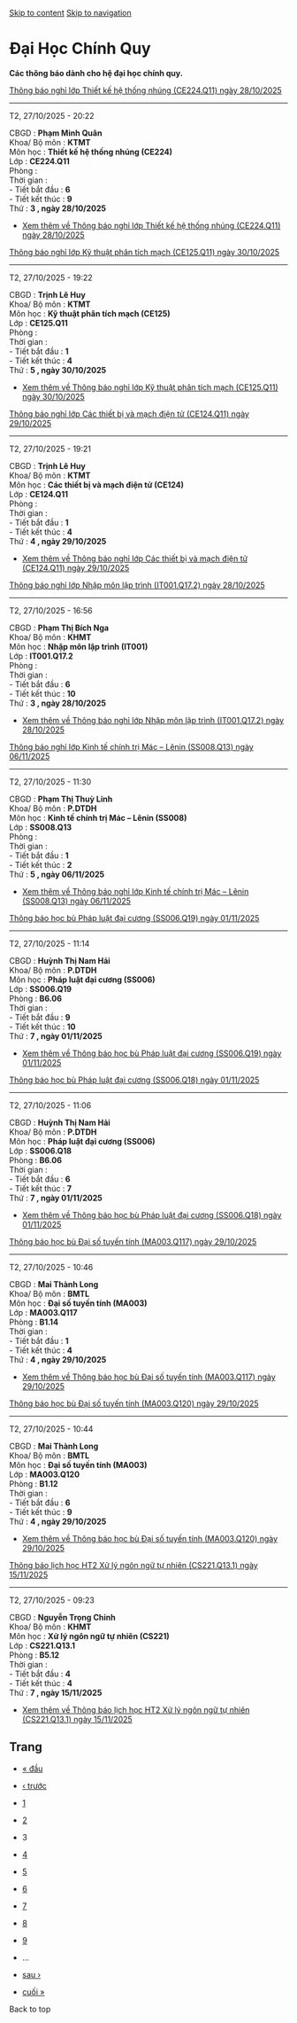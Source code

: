 [Skip to content](https://daa.uit.edu.vn/thongbaochinhquy?page=2#main)
 [Skip to navigation](https://daa.uit.edu.vn/thongbaochinhquy?page=2#main-nav)

Đại Học Chính Quy
=================

**Các thông báo dành cho hệ đại học chính quy.**

[Thông báo nghỉ lớp Thiết kế hệ thống nhúng (CE224.Q11) ngày 28/10/2025](https://daa.uit.edu.vn/node/36910)

------------------------------------------------------------------------------------------------------------

T2, 27/10/2025 - 20:22

CBGD : **Phạm Minh Quân**  
Khoa/ Bộ môn : **KTMT**  
Môn học : **Thiết kế hệ thống nhúng (CE224)**  
Lớp : **CE224.Q11**  
Phòng :  
Thời gian :  
\- Tiết bắt đầu : **6**  
\- Tiết kết thúc : **9**  
Thứ : **3 , ngày 28/10/2025**

*   [Xem thêm về Thông báo nghỉ lớp Thiết kế hệ thống nhúng (CE224.Q11) ngày 28/10/2025](https://daa.uit.edu.vn/node/36910 "Thông báo nghỉ lớp Thiết kế hệ thống nhúng (CE224.Q11) ngày 28/10/2025")
    

[Thông báo nghỉ lớp Kỹ thuật phân tích mạch (CE125.Q11) ngày 30/10/2025](https://daa.uit.edu.vn/node/36909)

------------------------------------------------------------------------------------------------------------

T2, 27/10/2025 - 19:22

CBGD : **Trịnh Lê Huy**  
Khoa/ Bộ môn : **KTMT**  
Môn học : **Kỹ thuật phân tích mạch (CE125)**  
Lớp : **CE125.Q11**  
Phòng :  
Thời gian :  
\- Tiết bắt đầu : **1**  
\- Tiết kết thúc : **4**  
Thứ : **5 , ngày 30/10/2025**

*   [Xem thêm về Thông báo nghỉ lớp Kỹ thuật phân tích mạch (CE125.Q11) ngày 30/10/2025](https://daa.uit.edu.vn/node/36909 "Thông báo nghỉ lớp Kỹ thuật phân tích mạch (CE125.Q11) ngày 30/10/2025")
    

[Thông báo nghỉ lớp Các thiết bị và mạch điện tử (CE124.Q11) ngày 29/10/2025](https://daa.uit.edu.vn/node/36908)

-----------------------------------------------------------------------------------------------------------------

T2, 27/10/2025 - 19:21

CBGD : **Trịnh Lê Huy**  
Khoa/ Bộ môn : **KTMT**  
Môn học : **Các thiết bị và mạch điện tử (CE124)**  
Lớp : **CE124.Q11**  
Phòng :  
Thời gian :  
\- Tiết bắt đầu : **1**  
\- Tiết kết thúc : **4**  
Thứ : **4 , ngày 29/10/2025**

*   [Xem thêm về Thông báo nghỉ lớp Các thiết bị và mạch điện tử (CE124.Q11) ngày 29/10/2025](https://daa.uit.edu.vn/node/36908 "Thông báo nghỉ lớp Các thiết bị và mạch điện tử (CE124.Q11) ngày 29/10/2025")
    

[Thông báo nghỉ lớp Nhập môn lập trình (IT001.Q17.2) ngày 28/10/2025](https://daa.uit.edu.vn/node/36907)

---------------------------------------------------------------------------------------------------------

T2, 27/10/2025 - 16:56

CBGD : **Phạm Thị Bích Nga**  
Khoa/ Bộ môn : **KHMT**  
Môn học : **Nhập môn lập trình (IT001)**  
Lớp : **IT001.Q17.2**  
Phòng :  
Thời gian :  
\- Tiết bắt đầu : **6**  
\- Tiết kết thúc : **10**  
Thứ : **3 , ngày 28/10/2025**

*   [Xem thêm về Thông báo nghỉ lớp Nhập môn lập trình (IT001.Q17.2) ngày 28/10/2025](https://daa.uit.edu.vn/node/36907 "Thông báo nghỉ lớp Nhập môn lập trình (IT001.Q17.2) ngày 28/10/2025")
    

[Thông báo nghỉ lớp Kinh tế chính trị Mác – Lênin (SS008.Q13) ngày 06/11/2025](https://daa.uit.edu.vn/node/36906)

------------------------------------------------------------------------------------------------------------------

T2, 27/10/2025 - 11:30

CBGD : **Phạm Thị Thuỳ Linh**  
Khoa/ Bộ môn : **P.DTDH**  
Môn học : **Kinh tế chính trị Mác – Lênin (SS008)**  
Lớp : **SS008.Q13**  
Phòng :  
Thời gian :  
\- Tiết bắt đầu : **1**  
\- Tiết kết thúc : **2**  
Thứ : **5 , ngày 06/11/2025**

*   [Xem thêm về Thông báo nghỉ lớp Kinh tế chính trị Mác – Lênin (SS008.Q13) ngày 06/11/2025](https://daa.uit.edu.vn/node/36906 "Thông báo nghỉ lớp Kinh tế chính trị Mác – Lênin (SS008.Q13) ngày 06/11/2025")
    

[Thông báo học bù Pháp luật đại cương (SS006.Q19) ngày 01/11/2025](https://daa.uit.edu.vn/node/36905)

------------------------------------------------------------------------------------------------------

T2, 27/10/2025 - 11:14

CBGD : **Huỳnh Thị Nam Hải**  
Khoa/ Bộ môn : **P.DTDH**  
Môn học : **Pháp luật đại cương (SS006)**  
Lớp : **SS006.Q19**  
Phòng : **B6.06**  
Thời gian :  
\- Tiết bắt đầu : **9**  
\- Tiết kết thúc : **10**  
Thứ : **7 , ngày 01/11/2025**

*   [Xem thêm về Thông báo học bù Pháp luật đại cương (SS006.Q19) ngày 01/11/2025](https://daa.uit.edu.vn/node/36905 "Thông báo học bù Pháp luật đại cương (SS006.Q19) ngày 01/11/2025")
    

[Thông báo học bù Pháp luật đại cương (SS006.Q18) ngày 01/11/2025](https://daa.uit.edu.vn/node/36904)

------------------------------------------------------------------------------------------------------

T2, 27/10/2025 - 11:06

CBGD : **Huỳnh Thị Nam Hải**  
Khoa/ Bộ môn : **P.DTDH**  
Môn học : **Pháp luật đại cương (SS006)**  
Lớp : **SS006.Q18**  
Phòng : **B6.06**  
Thời gian :  
\- Tiết bắt đầu : **6**  
\- Tiết kết thúc : **7**  
Thứ : **7 , ngày 01/11/2025**

*   [Xem thêm về Thông báo học bù Pháp luật đại cương (SS006.Q18) ngày 01/11/2025](https://daa.uit.edu.vn/node/36904 "Thông báo học bù Pháp luật đại cương (SS006.Q18) ngày 01/11/2025")
    

[Thông báo học bù Đại số tuyến tính (MA003.Q117) ngày 29/10/2025](https://daa.uit.edu.vn/node/36903)

-----------------------------------------------------------------------------------------------------

T2, 27/10/2025 - 10:46

CBGD : **Mai Thành Long**  
Khoa/ Bộ môn : **BMTL**  
Môn học : **Đại số tuyến tính (MA003)**  
Lớp : **MA003.Q117**  
Phòng : **B1.14**  
Thời gian :  
\- Tiết bắt đầu : **1**  
\- Tiết kết thúc : **4**  
Thứ : **4 , ngày 29/10/2025**

*   [Xem thêm về Thông báo học bù Đại số tuyến tính (MA003.Q117) ngày 29/10/2025](https://daa.uit.edu.vn/node/36903 "Thông báo học bù Đại số tuyến tính (MA003.Q117) ngày 29/10/2025")
    

[Thông báo học bù Đại số tuyến tính (MA003.Q120) ngày 29/10/2025](https://daa.uit.edu.vn/node/36902)

-----------------------------------------------------------------------------------------------------

T2, 27/10/2025 - 10:44

CBGD : **Mai Thành Long**  
Khoa/ Bộ môn : **BMTL**  
Môn học : **Đại số tuyến tính (MA003)**  
Lớp : **MA003.Q120**  
Phòng : **B1.12**  
Thời gian :  
\- Tiết bắt đầu : **6**  
\- Tiết kết thúc : **9**  
Thứ : **4 , ngày 29/10/2025**

*   [Xem thêm về Thông báo học bù Đại số tuyến tính (MA003.Q120) ngày 29/10/2025](https://daa.uit.edu.vn/node/36902 "Thông báo học bù Đại số tuyến tính (MA003.Q120) ngày 29/10/2025")
    

[Thông báo lịch học HT2 Xử lý ngôn ngữ tự nhiên (CS221.Q13.1) ngày 15/11/2025](https://daa.uit.edu.vn/node/36901)

------------------------------------------------------------------------------------------------------------------

T2, 27/10/2025 - 09:23

CBGD : **Nguyễn Trọng Chỉnh**  
Khoa/ Bộ môn : **KHMT**  
Môn học : **Xử lý ngôn ngữ tự nhiên (CS221)**  
Lớp : **CS221.Q13.1**  
Phòng : **B5.12**  
Thời gian :  
\- Tiết bắt đầu : **4**  
\- Tiết kết thúc : **4**  
Thứ : **7 , ngày 15/11/2025**

*   [Xem thêm về Thông báo lịch học HT2 Xử lý ngôn ngữ tự nhiên (CS221.Q13.1) ngày 15/11/2025](https://daa.uit.edu.vn/node/36901 "Thông báo lịch học HT2 Xử lý ngôn ngữ tự nhiên (CS221.Q13.1) ngày 15/11/2025")
    

Trang
-----

*   [« đầu](https://daa.uit.edu.vn/thongbaochinhquy "Đến trang đầu tiên")
    
*   [‹ trước](https://daa.uit.edu.vn/thongbaochinhquy?page=1 "Đến trang kế trước")
    
*   [1](https://daa.uit.edu.vn/thongbaochinhquy "Đến trang 1")
    
*   [2](https://daa.uit.edu.vn/thongbaochinhquy?page=1 "Đến trang 2")
    
*   3
*   [4](https://daa.uit.edu.vn/thongbaochinhquy?page=3 "Đến trang 4")
    
*   [5](https://daa.uit.edu.vn/thongbaochinhquy?page=4 "Đến trang 5")
    
*   [6](https://daa.uit.edu.vn/thongbaochinhquy?page=5 "Đến trang 6")
    
*   [7](https://daa.uit.edu.vn/thongbaochinhquy?page=6 "Đến trang 7")
    
*   [8](https://daa.uit.edu.vn/thongbaochinhquy?page=7 "Đến trang 8")
    
*   [9](https://daa.uit.edu.vn/thongbaochinhquy?page=8 "Đến trang 9")
    
*   …
*   [sau ›](https://daa.uit.edu.vn/thongbaochinhquy?page=3 "Đến trang kế sau")
    
*   [cuối »](https://daa.uit.edu.vn/thongbaochinhquy?page=1923 "Đến trang cuối cùng")
    

Back to top